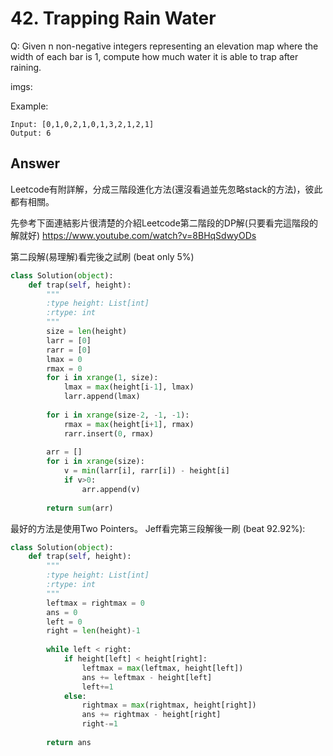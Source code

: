# 42. Trapping Rain Water
Q: Given n non-negative integers representing an elevation map where the width of each bar is 1, compute how much water it is able to trap after raining.

imgs:

Example:

```
Input: [0,1,0,2,1,0,1,3,2,1,2,1]
Output: 6
``` 

## Answer
Leetcode有附詳解，分成三階段進化方法(還沒看過並先忽略stack的方法)，彼此都有相關。

先參考下面連結影片很清楚的介紹Leetcode第二階段的DP解(只要看完這階段的解就好)
https://www.youtube.com/watch?v=8BHqSdwyODs

第二段解(易理解)看完後之試刷 (beat only 5%)
```python
class Solution(object):
    def trap(self, height):
        """
        :type height: List[int]
        :rtype: int
        """
        size = len(height)
        larr = [0]
        rarr = [0]
        lmax = 0
        rmax = 0
        for i in xrange(1, size):
            lmax = max(height[i-1], lmax)
            larr.append(lmax)
            
        for i in xrange(size-2, -1, -1):
            rmax = max(height[i+1], rmax)
            rarr.insert(0, rmax)
            
        arr = []
        for i in xrange(size):
            v = min(larr[i], rarr[i]) - height[i]
            if v>0:
                arr.append(v)
        
        return sum(arr)
```
最好的方法是使用Two Pointers。
Jeff看完第三段解後一刷 (beat 92.92%):
```python
class Solution(object):
    def trap(self, height):
        """
        :type height: List[int]
        :rtype: int
        """
        leftmax = rightmax = 0
        ans = 0
        left = 0
        right = len(height)-1
        
        while left < right:
            if height[left] < height[right]:
                leftmax = max(leftmax, height[left])
                ans += leftmax - height[left]
                left+=1
            else:
                rightmax = max(rightmax, height[right])
                ans += rightmax - height[right]
                right-=1
                
        return ans
```